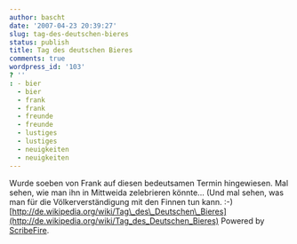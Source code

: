 ```yaml
---
author: bascht
date: '2007-04-23 20:39:27'
slug: tag-des-deutschen-bieres
status: publish
title: Tag des deutschen Bieres
comments: true
wordpress_id: '103'
? ''
: - bier
  - bier
  - frank
  - frank
  - freunde
  - freunde
  - lustiges
  - lustiges
  - neuigkeiten
  - neuigkeiten
---
```


Wurde soeben von Frank auf diesen bedeutsamen Termin hingewiesen.
Mal sehen, wie man ihn in Mittweida zelebrieren könnte... (Und mal
sehen, was man für die Völkerverständigung mit den Finnen tun kann.
:-)
[http://de.wikipedia.org/wiki/Tag\_des\_Deutschen\_Bieres](http://de.wikipedia.org/wiki/Tag_des_Deutschen_Bieres)
Powered by [ScribeFire](http://scribefire.com/).



